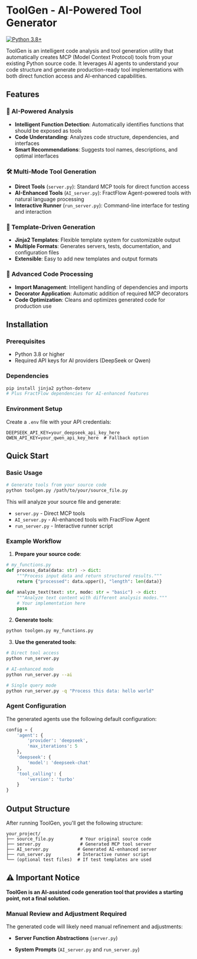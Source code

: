 # ToolGen - AI-Powered Tool Generator

[![Python 3.8+](https://img.shields.io/badge/python-3.8+-blue.svg)](https://www.python.org/downloads/)

ToolGen is an intelligent code analysis and tool generation utility that automatically creates MCP (Model Context Protocol) tools from your existing Python source code. It leverages AI agents to understand your code structure and generate production-ready tool implementations with both direct function access and AI-enhanced capabilities.

## Features

### 🤖 AI-Powered Analysis
- **Intelligent Function Detection**: Automatically identifies functions that should be exposed as tools
- **Code Understanding**: Analyzes code structure, dependencies, and interfaces
- **Smart Recommendations**: Suggests tool names, descriptions, and optimal interfaces

### 🛠️ Multi-Mode Tool Generation
- **Direct Tools** (`server.py`): Standard MCP tools for direct function access
- **AI-Enhanced Tools** (`AI_server.py`): FractFlow Agent-powered tools with natural language processing
- **Interactive Runner** (`run_server.py`): Command-line interface for testing and interaction

### 📝 Template-Driven Generation
- **Jinja2 Templates**: Flexible template system for customizable output
- **Multiple Formats**: Generates servers, tests, documentation, and configuration files
- **Extensible**: Easy to add new templates and output formats

### 🔧 Advanced Code Processing
- **Import Management**: Intelligent handling of dependencies and imports
- **Decorator Application**: Automatic addition of required MCP decorators
- **Code Optimization**: Cleans and optimizes generated code for production use

## Installation

### Prerequisites

- Python 3.8 or higher
- Required API keys for AI providers (DeepSeek or Qwen)

### Dependencies

```bash
pip install jinja2 python-dotenv
# Plus FractFlow dependencies for AI-enhanced features
```

### Environment Setup

Create a `.env` file with your API credentials:

```env
DEEPSEEK_API_KEY=your_deepseek_api_key_here
QWEN_API_KEY=your_qwen_api_key_here  # Fallback option
```

## Quick Start

### Basic Usage

```bash
# Generate tools from your source code
python toolgen.py /path/to/your/source_file.py
```

This will analyze your source file and generate:
- `server.py` - Direct MCP tools
- `AI_server.py` - AI-enhanced tools with FractFlow Agent
- `run_server.py` - Interactive runner script

### Example Workflow

1. **Prepare your source code**:
```python
# my_functions.py
def process_data(data: str) -> dict:
    """Process input data and return structured results."""
    return {"processed": data.upper(), "length": len(data)}

def analyze_text(text: str, mode: str = "basic") -> dict:
    """Analyze text content with different analysis modes."""
    # Your implementation here
    pass
```

2. **Generate tools**:
```bash
python toolgen.py my_functions.py
```

3. **Use the generated tools**:
```bash
# Direct tool access
python run_server.py

# AI-enhanced mode
python run_server.py --ai

# Single query mode
python run_server.py -q "Process this data: hello world"
```

### Agent Configuration

The generated agents use the following default configuration:

```python
config = {
    'agent': {
        'provider': 'deepseek',
        'max_iterations': 5
    },
    'deepseek': {
        'model': 'deepseek-chat'
    },
    'tool_calling': {
        'version': 'turbo'
    }
}
```

## Output Structure

After running ToolGen, you'll get the following structure:

```
your_project/
├── source_file.py          # Your original source code
├── server.py               # Generated MCP tool server
├── AI_server.py           # Generated AI-enhanced server
├── run_server.py          # Interactive runner script
└── (optional test files)  # If test templates are used
```

## ⚠️ Important Notice

**ToolGen is an AI-assisted code generation tool that provides a starting point, not a final solution.** 

### Manual Review and Adjustment Required

The generated code will likely need manual refinement and adjustments:

- **Server Function Abstractions** (`server.py`)

- **System Prompts** (`AI_server.py` and `run_server.py`)
